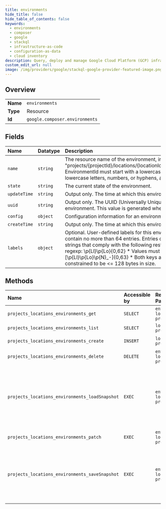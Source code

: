 ```yaml
---
title: environments
hide_title: false
hide_table_of_contents: false
keywords:
  - environments
  - composer
  - google    
  - stackql
  - infrastructure-as-code
  - configuration-as-data
  - cloud inventory
description: Query, deploy and manage Google Cloud Platform (GCP) infrastructure and resources using SQL
custom_edit_url: null
image: /img/providers/google/stackql-google-provider-featured-image.png
---
```

  
    

## Overview
<table><tbody>
<tr><td><b>Name</b></td><td><code>environments</code></td></tr>
<tr><td><b>Type</b></td><td>Resource</td></tr>
<tr><td><b>Id</b></td><td><code>google.composer.environments</code></td></tr>
</tbody></table>

## Fields
| Name | Datatype | Description |
|:-----|:---------|:------------|
| `name` | `string` | The resource name of the environment, in the form: "projects/&#123;projectId&#125;/locations/&#123;locationId&#125;/environments/&#123;environmentId&#125;" EnvironmentId must start with a lowercase letter followed by up to 63 lowercase letters, numbers, or hyphens, and cannot end with a hyphen. |
| `state` | `string` | The current state of the environment. |
| `updateTime` | `string` | Output only. The time at which this environment was last modified. |
| `uuid` | `string` | Output only. The UUID (Universally Unique IDentifier) associated with this environment. This value is generated when the environment is created. |
| `config` | `object` | Configuration information for an environment. |
| `createTime` | `string` | Output only. The time at which this environment was created. |
| `labels` | `object` | Optional. User-defined labels for this environment. The labels map can contain no more than 64 entries. Entries of the labels map are UTF8 strings that comply with the following restrictions: * Keys must conform to regexp: \p&#123;Ll&#125;\p&#123;Lo&#125;&#123;0,62&#125; * Values must conform to regexp: [\p&#123;Ll&#125;\p&#123;Lo&#125;\p&#123;N&#125;_-]&#123;0,63&#125; * Both keys and values are additionally constrained to be &lt;= 128 bytes in size. |
## Methods
| Name | Accessible by | Required Params | Description |
|:-----|:--------------|:----------------|:------------|
| `projects_locations_environments_get` | `SELECT` | `environmentsId, locationsId, projectsId` | Get an existing environment. |
| `projects_locations_environments_list` | `SELECT` | `locationsId, projectsId` | List environments. |
| `projects_locations_environments_create` | `INSERT` | `locationsId, projectsId` | Create a new environment. |
| `projects_locations_environments_delete` | `DELETE` | `environmentsId, locationsId, projectsId` | Delete an environment. |
| `projects_locations_environments_loadSnapshot` | `EXEC` | `environmentsId, locationsId, projectsId` | Loads a snapshot of a Cloud Composer environment. As a result of this operation, a snapshot of environment's specified in LoadSnapshotRequest is loaded into the environment. |
| `projects_locations_environments_patch` | `EXEC` | `environmentsId, locationsId, projectsId` | Update an environment. |
| `projects_locations_environments_saveSnapshot` | `EXEC` | `environmentsId, locationsId, projectsId` | Creates a snapshots of a Cloud Composer environment. As a result of this operation, snapshot of environment's state is stored in a location specified in the SaveSnapshotRequest. |
